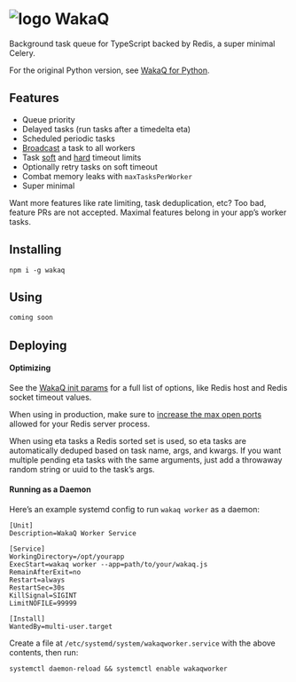 # ![logo](https://raw.githubusercontent.com/wakatime/wakaq-ts/main/wakatime-logo.png 'WakaQ') WakaQ

Background task queue for TypeScript backed by Redis, a super minimal Celery.

For the original Python version, see [WakaQ for Python][wakaq python].

## Features

- Queue priority
- Delayed tasks (run tasks after a timedelta eta)
- Scheduled periodic tasks
- [Broadcast][broadcast] a task to all workers
- Task [soft][soft timeout] and [hard][hard timeout] timeout limits
- Optionally retry tasks on soft timeout
- Combat memory leaks with `maxTasksPerWorker`
- Super minimal

Want more features like rate limiting, task deduplication, etc? Too bad, feature PRs are not accepted. Maximal features belong in your app’s worker tasks.

## Installing

    npm i -g wakaq

## Using

```TypeScript
coming soon
```

## Deploying

#### Optimizing

See the [WakaQ init params][wakaq init] for a full list of options, like Redis host and Redis socket timeout values.

When using in production, make sure to [increase the max open ports][max open ports] allowed for your Redis server process.

When using eta tasks a Redis sorted set is used, so eta tasks are automatically deduped based on task name, args, and kwargs.
If you want multiple pending eta tasks with the same arguments, just add a throwaway random string or uuid to the task’s args.

#### Running as a Daemon

Here’s an example systemd config to run `wakaq worker` as a daemon:

```systemd
[Unit]
Description=WakaQ Worker Service

[Service]
WorkingDirectory=/opt/yourapp
ExecStart=wakaq worker --app=path/to/your/wakaq.js
RemainAfterExit=no
Restart=always
RestartSec=30s
KillSignal=SIGINT
LimitNOFILE=99999

[Install]
WantedBy=multi-user.target
```

Create a file at `/etc/systemd/system/wakaqworker.service` with the above contents, then run:

    systemctl daemon-reload && systemctl enable wakaqworker

[wakaq python]: https://github.com/wakatime/wakaq
[broadcast]: https://github.com/wakatime/wakaq-ts/blob/ddf0dbd7e41336552cf27114a625e2ebfd6b580a/src/task.ts#L40
[soft timeout]: https://github.com/wakatime/wakaq-ts/blob/ddf0dbd7e41336552cf27114a625e2ebfd6b580a/src/exceptions.ts#L8
[hard timeout]: https://github.com/wakatime/wakaq-ts/blob/ddf0dbd7e41336552cf27114a625e2ebfd6b580a/src/worker.ts#L158
[wakaq init]: https://github.com/wakatime/wakaq-ts/blob/ddf0dbd7e41336552cf27114a625e2ebfd6b580a/src/wakaq.ts#L49
[max open ports]: https://wakatime.com/blog/47-maximize-your-concurrent-web-server-connections
